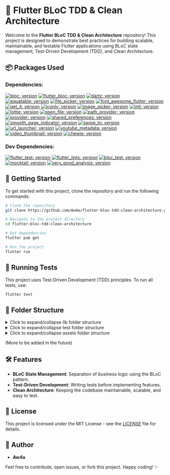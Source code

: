 # 🚀 Flutter BLoC TDD & Clean Architecture

Welcome to the **Flutter BLoC TDD & Clean Architecture** repository! This project is designed to demonstrate best practices for building scalable, maintainable, and testable Flutter applications using BLoC state management, Test-Driven Development (TDD), and Clean Architecture.

## 📦 Packages Used

### Dependencies:

[![bloc: version](https://img.shields.io/badge/bloc-^8.1.4-green.svg)](https://pub.dev/packages/bloc)
[![flutter_bloc: version](https://img.shields.io/badge/flutter__bloc-^8.1.6-orange.svg)](https://pub.dev/packages/flutter_bloc)
[![dartz: version](https://img.shields.io/badge/dartz-^0.10.1-red.svg)](https://pub.dev/packages/dartz)
[![equatable: version](https://img.shields.io/badge/equatable-^2.0.5-purple.svg)](https://pub.dev/packages/equatable)
[![file_picker: version](https://img.shields.io/badge/file__picker-^8.1.2-cyan.svg)](https://pub.dev/packages/file_picker)
[![font_awesome_flutter: version](https://img.shields.io/badge/font__awesome__flutter-^10.7.0-yellow.svg)](https://pub.dev/packages/font_awesome_flutter)
[![get_it: version](https://img.shields.io/badge/get__it-^8.0.0-magenta.svg)](https://pub.dev/packages/get_it)
[![iconly: version](https://img.shields.io/badge/iconly-^1.0.1-brown.svg)](https://pub.dev/packages/iconly)
[![image_picker: version](https://img.shields.io/badge/image__picker-^1.1.2-pink.svg)](https://pub.dev/packages/image_picker)
[![intl: version](https://img.shields.io/badge/intl-^0.19.0-gray.svg)](https://pub.dev/packages/intl)
[![lottie: version](https://img.shields.io/badge/lottie-^3.0.0-green.svg)](https://pub.dev/packages/lottie)
[![open_file: version](https://img.shields.io/badge/open__file-^3.5.8-orange.svg)](https://pub.dev/packages/open_file)
[![path_provider: version](https://img.shields.io/badge/path__provider-^2.1.4-red.svg)](https://pub.dev/packages/path_provider)
[![provider: version](https://img.shields.io/badge/provider-^6.1.2-purple.svg)](https://pub.dev/packages/provider)
[![shared_preferences: version](https://img.shields.io/badge/shared__preferences-^2.3.2-cyan.svg)](https://pub.dev/packages/shared_preferences)
[![smooth_page_indicator: version](https://img.shields.io/badge/smooth__page__indicator-^1.2.0+3-yellow.svg)](https://pub.dev/packages/smooth_page_indicator)
[![swipe_to: version](https://img.shields.io/badge/swipe__to-^1.0.6-magenta.svg)](https://pub.dev/packages/swipe_to)
[![url_launcher: version](https://img.shields.io/badge/url__launcher-^6.3.1-brown.svg)](https://pub.dev/packages/url_launcher)
[![youtube_metadata: version](https://img.shields.io/badge/youtube__metadata-^1.0.1-pink.svg)](https://pub.dev/packages/youtube_metadata)
[![video_thumbnail: version](https://img.shields.io/badge/video__thumbnail-^0.5.3-gray.svg)](https://pub.dev/packages/video_thumbnail)
[![chewie: version](https://img.shields.io/badge/chewie-^1.8.5-lightblue.svg)](https://pub.dev/packages/chewie)

### Dev Dependencies:

[![flutter_test: version](https://img.shields.io/badge/flutter__test-^-green.svg)](https://pub.dev/packages/flutter_test)
[![flutter_lints: version](https://img.shields.io/badge/flutter__lints-^4.0.0-orange.svg)](https://pub.dev/packages/flutter_lints)
[![bloc_test: version](https://img.shields.io/badge/bloc__test-^9.1.7-red.svg)](https://pub.dev/packages/bloc_test)
[![mocktail: version](https://img.shields.io/badge/mocktail-^1.0.4-purple.svg)](https://pub.dev/packages/mocktail)
[![very_good_analysis: version](https://img.shields.io/badge/style-very__good__analysis-B22C89.svg)](https://pub.dev/packages/very_good_analysis)

## 📑 Getting Started

To get started with this project, clone the repository and run the following commands:

```bash
# Clone the repository
git clone https://github.com/Aw4a/flutter-bloc-tdd-clean-architecture.git

# Navigate to the project directory
cd flutter-bloc-tdd-clean-architecture

# Get dependencies
flutter pub get

# Run the project
flutter run
```

## 🧪 Running Tests

This project uses Test-Driven Development (TDD) principles. To run all tests, use:

```bash
flutter test
```

## 📂 Folder Structure

<!-- FOLDER_STRUCTURE_START -->


<details>
  <summary>Click to expand/collapse lib folder structure</summary>

  ```
lib/
    ├── core
        ├── common
            ├── views
                ├── loading_view.dart
                ├── page_under_construction.dart
            ├── widgets
                ├── gradient_background.dart
        ├── enums
            ├── update_user.dart
        ├── errors
            ├── exceptions.dart
            ├── failure.dart
        ├── extensions
            ├── context_extension.dart
        ├── res
            ├── buttons.dart
            ├── colors.dart
            ├── font.dart
            ├── media_res.dart
            ├── typography.dart
        ├── services
            ├── injection_container.dart
            ├── router.dart
        ├── usecases
            ├── usecases.dart
        ├── utils
            ├── typdefs.dart
    ├── main.dart
    ├── src
        ├── auth
            ├── data
                ├── models
                    ├── user_model.dart
            ├── domain
                ├── entities
                    ├── user.dart
                ├── repos
                    ├── auth_repo.dart
                ├── usecases
                    ├── forgot_password.dart
                    ├── sign_in.dart
                    ├── sign_up.dart
                    ├── update_user.dart
        ├── on_boarding
            ├── data
                ├── datasources
                    ├── on_boarding_local_data_source.dart
                ├── repos
                    ├── on_boarding_repo_impl.dart
            ├── domain
                ├── entities
                    ├── page_content.dart
                ├── repos
                    ├── on_boarding_repo.dart
                ├── usecases
                    ├── cache_first_timer.dart
                    ├── check_if_user_is_first_timer.dart
            ├── presentations
                ├── cubit
                    ├── on_boarding_cubit.dart
                    ├── on_boarding_state.dart
                ├── views
                    ├── on_boarding_screen.dart
                ├── widgets
                    ├── on_boarding_body.dart
```

</details>



<details>
  <summary>Click to expand/collapse test folder structure</summary>

  ```
test/
    ├── src
        ├── auth
            ├── data
                ├── models
                    ├── user_model_test.dart
        ├── on_boarding
            ├── data
                ├── datasources
                    ├── on_boarding_local_data_source_test.dart
                ├── repos
                    ├── on_boarding_repo_impl_test.dart
            ├── domain
                ├── usecases
                    ├── cache_first_timer_test.dart
                    ├── check_if_user_is_first_timer_test.dart
                    ├── on_boarding_repo_mock.dart
            ├── presentations
                ├── cubit
                    ├── on_boarding_cubit_test.dart
```

</details>



<details>
  <summary>Click to expand/collapse assets folder structure</summary>

  ```
assets/
    ├── fonts
        ├── aeonik
            ├── AeonikTRIAL-Bold.otf
            ├── AeonikTRIAL-BoldItalic.otf
            ├── AeonikTRIAL-Light.otf
            ├── AeonikTRIAL-LightItalic.otf
            ├── AeonikTRIAL-Regular.otf
            ├── AeonikTRIAL-RegularItalic.otf
        ├── poppins
            ├── Poppins-Black.ttf
            ├── Poppins-BlackItalic.ttf
            ├── Poppins-Bold.ttf
            ├── Poppins-BoldItalic.ttf
            ├── Poppins-ExtraBold.ttf
            ├── Poppins-ExtraBoldItalic.ttf
            ├── Poppins-ExtraLight.ttf
            ├── Poppins-ExtraLightItalic.ttf
            ├── Poppins-Italic.ttf
            ├── Poppins-Light.ttf
            ├── Poppins-LightItalic.ttf
            ├── Poppins-Medium.ttf
            ├── Poppins-MediumItalic.ttf
            ├── Poppins-Regular.ttf
            ├── Poppins-SemiBold.ttf
            ├── Poppins-SemiBoldItalic.ttf
            ├── Poppins-Thin.ttf
            ├── Poppins-ThinItalic.ttf
    ├── icons
        ├── atom.png
        ├── bronze_medal.png
        ├── calculator.png
        ├── course.png
        ├── course_info_exam.png
        ├── course_info_material.png
        ├── course_info_video.png
        ├── crown.png
        ├── dart.svg
        ├── dna.png
        ├── document.png
        ├── exam_time.png
        ├── exam_time_red.png
        ├── flask.png
        ├── json.png
        ├── microscope.png
        ├── questions_document.png
        ├── scoreboard.png
        ├── silver_medal.png
        ├── subscription_month.png
        ├── subscription_year.png
        ├── test.png
        ├── translation.png
        ├── user.png
        ├── video.png
        ├── write.png
        ├── youtube.png
    ├── images
        ├── auth_gradient_background.png
        ├── default_user.png
        ├── documents_gradient_background.png
        ├── home_gradient_background.png
        ├── leaderboard_gradient_background.png
        ├── onBoarding_background.png
        ├── profile_gradient_background.png
        ├── video_placeholder.png
    ├── lottie
        ├── empty_leaderboard.json
        ├── no_notifications.json
        ├── page_under_construction.json
    ├── vectors
        ├── blue_pot_plant.png
        ├── casual_life.png
        ├── casual_meditation.png
        ├── casual_meditation_science.png
        ├── casual_reading.png
        ├── microscope.png
        ├── steam_cup.png
        ├── turquoise_pot_plant.png
```

</details>


(More to be added in the future)

<!-- FOLDER_STRUCTURE_END -->

## 🛠️ Features

- **BLoC State Management**: Separation of business logic using the BLoC pattern.
- **Test-Driven Development**: Writing tests before implementing features.
- **Clean Architecture**: Keeping the codebase maintainable, scalable, and easy to test.

## 📄 License

This project is licensed under the MIT License - see the [LICENSE](LICENSE.md) file for details.

## 👤 Author

- **Aw4a**

Feel free to contribute, open issues, or fork this project. Happy coding! ✨